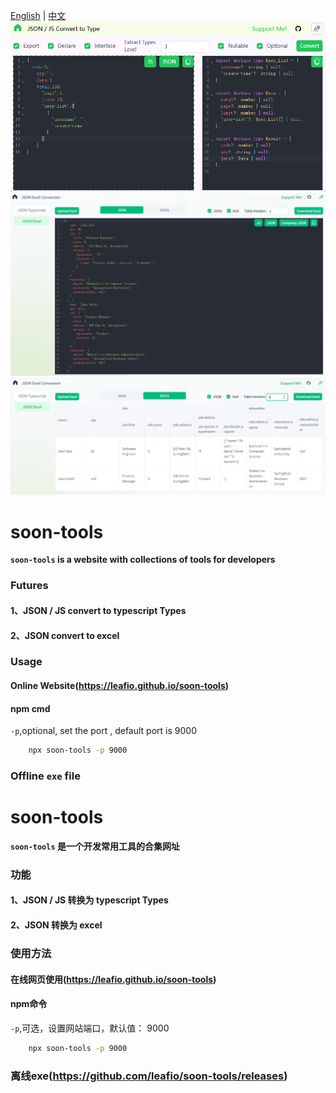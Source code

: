 [English](#soon-tools) | [中文](#soon-tools-1)
![](https://raw.githubusercontent.com/leafio/soon-tools/main/images/json2type.png "img.png")
![](https://raw.githubusercontent.com/leafio/soon-tools/main/images/json2excel-json.png "img.png")
![](https://raw.githubusercontent.com/leafio/soon-tools/main/images/json2excel-table.png "img.png")
# soon-tools

**`soon-tools` is a website with collections of tools for developers**

### Futures

#### 1、JSON / JS convert to typescript Types
#### 2、JSON convert to excel

### Usage
#### Online Website(https://leafio.github.io/soon-tools)
#### npm cmd
`-p`,optional, set the port , default port is 9000

```bash
    npx soon-tools -p 9000
```
### Offline `exe` file

<!-- ### 2、dist preview

- in dist folder

```bash
    npx soon-tools -s
```

- out dist folder

```bash
    npx soon-tools -s ./dist
```

- customize port

```bash
    npx soon-tools -p 9999
```

- redirect request

```bash
    npx soon-tools -r http://api.host.com
``` -->

###

# soon-tools

**`soon-tools` 是一个开发常用工具的合集网址**

### 功能

#### 1、JSON / JS 转换为 typescript Types
#### 2、JSON 转换为 excel

### 使用方法

#### 在线网页使用(https://leafio.github.io/soon-tools)
#### npm命令

`-p`,可选，设置网站端口，默认值： 9000

```bash
    npx soon-tools -p 9000
```
### 离线exe(https://github.com/leafio/soon-tools/releases)

<!-- ### 2、预览 dist 文件

- 在 dist 文件夹内

```bash
    npx soon-tools -s
```

- 在 dist 文件夹外

```bash
    npx soon-tools -s ./dist
```

- 自定义端口

```bash
    npx soon-tools -p 9999
```

- 除静态文件外，其它 http 请求皆会转发

```bash
    npx soon-tools -r http://api.host.com
``` -->
